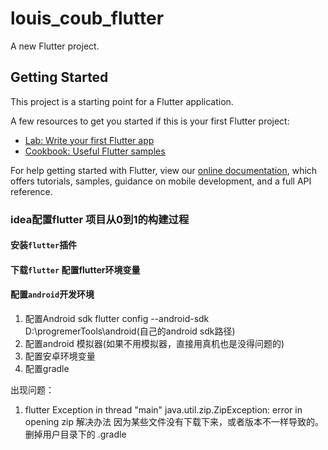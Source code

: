 # louis_coub_flutter

A new Flutter project.

## Getting Started

This project is a starting point for a Flutter application.

A few resources to get you started if this is your first Flutter project:

- [Lab: Write your first Flutter app](https://flutter.dev/docs/get-started/codelab)
- [Cookbook: Useful Flutter samples](https://flutter.dev/docs/cookbook)

For help getting started with Flutter, view our
[online documentation](https://flutter.dev/docs), which offers tutorials,
samples, guidance on mobile development, and a full API reference.

### idea配置flutter 项目从0到1的构建过程

#### 安装`flutter`插件
#### 下载`flutter` 配置flutter环境变量
#### 配置`android`开发环境
1. 配置Android sdk
   flutter config --android-sdk D:\progremerTools\android(自己的android sdk路径)
2. 配置android 模拟器(如果不用模拟器，直接用真机也是没得问题的)
3. 配置安卓环境变量
4. 配置gradle


出现问题：
1. flutter Exception in thread "main" java.util.zip.ZipException: error in opening zip
   解决办法
   因为某些文件没有下载下来，或者版本不一样导致的。删掉用户目录下的 .gradle

